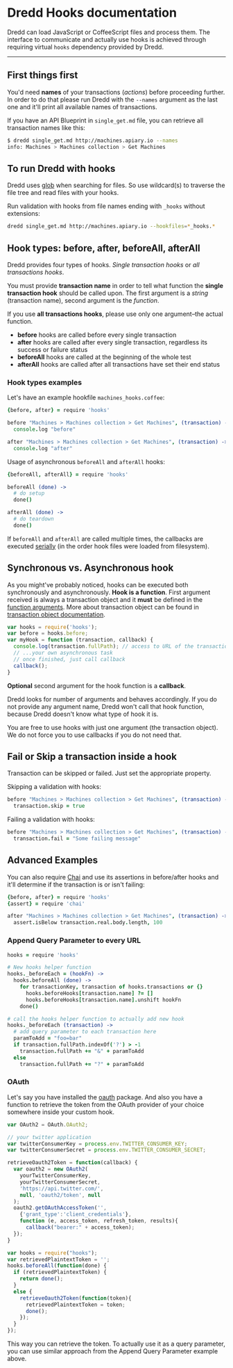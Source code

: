 # Dredd Hooks documentation

Dredd can load JavaScript or CoffeeScript files and process them.
The interface to communicate and actually use hooks is achieved through
requiring virtual `hooks` dependency provided by Dredd.

------

## First things first

You'd need __names__ of your transactions (_actions_) before proceeding further.
In order to do that please run Dredd with the `--names` argument as the last one
and it'll print all available names of transactions.

If you have an API Blueprint in `single_get.md` file, you can retrieve all
transaction names like this:

```sh
$ dredd single_get.md http://machines.apiary.io --names
info: Machines > Machines collection > Get Machines
```

## To run Dredd with hooks

Dredd uses [glob](http://npmjs.com/package/glob) when searching for files.
So use wildcard(s) to traverse the file tree and read files with your hooks.

Run validation with hooks from file names ending with `_hooks` without extensions:

```sh
dredd single_get.md http://machines.apiary.io --hookfiles=*_hooks.*
```

## Hook types: before, after, beforeAll, afterAll

Dredd provides four types of hooks. _Single transaction hooks_ or _all transactions hooks_.

You must provide __transaction name__ in order to tell what function the
__single transaction hook__ should be called upon.
The first argument is a _string_ (transaction name), second argument is
the _function_.

If you use __all transactions hooks__, please use only one argument–the actual function.

- __before__ hooks are called before every single transaction
- __after__ hooks are called after every single transaction,
  regardless its success or failure status
- __beforeAll__ hooks are called at the beginning of the whole test
- __afterAll__ hooks are called after all transactions have set their end status


### Hook types examples

Let's have an example hookfile `machines_hooks.coffee`:

```coffee
{before, after} = require 'hooks'

before "Machines > Machines collection > Get Machines", (transaction) ->
  console.log "before"

after "Machines > Machines collection > Get Machines", (transaction) ->
  console.log "after"
```

Usage of asynchronous `beforeAll` and `afterAll` hooks:

```coffee
{beforeAll, afterAll} = require 'hooks'

beforeAll (done) ->
  # do setup
  done()

afterAll (done) ->
  # do teardown
  done()
```

If `beforeAll` and `afterAll` are called multiple times, the callbacks
are executed [serially][] (in the order hook files were loaded from filesystem).

[serially]: http://en.wiktionary.org/wiki/serially

## Synchronous vs. Asynchronous hook

As you might've probably noticed, hooks can be executed both synchronously and
asynchronously. __Hook is a function__. First argument received is always a transaction
object and it __must__ be defined in the [function arguments](http://mdn.io/function).
More about transaction object can be found in [transaction object documentation](docs/transaction.md).

```js
var hooks = require('hooks');
var before = hooks.before;
var myHook = function (transaction, callback) {
  console.log(transaction.fullPath); // access to URL of the transaction
  // ...your own asynchronous task
  // once finished, just call callback
  callback();
}
```

__Optional__ second argument for the hook function is a __callback__.

Dredd looks for number of arguments and behaves accordingly. If you do not provide
any argument name, Dredd won't call that hook function, because Dredd doesn't know
what type of hook it is.

You are free to use hooks with just one argument (the transaction object).
We do not force you to use callbacks if you do not need that.

## Fail or Skip a transaction inside a hook

Transaction can be skipped or failed. Just set the appropriate property.

Skipping a validation with hooks:

```coffee
before "Machines > Machines collection > Get Machines", (transaction) ->
  transaction.skip = true
```

Failing a validation with hooks:

```coffee
before "Machines > Machines collection > Get Machines", (transaction) ->
  transaction.fail = "Some failing message"
```


## Advanced Examples

You can also require [Chai](http://chaijs.com/) and use its assertions in
before/after hooks and it'll determine if the transaction is or isn't failing:

```coffee
{before, after} = require 'hooks'
{assert} = require 'chai'

after "Machines > Machines collection > Get Machines", (transaction) ->
  assert.isBelow transaction.real.body.length, 100
```


### Append Query Parameter to every URL


```coffee
hooks = require 'hooks'

# New hooks helper function
hooks._beforeEach = (hookFn) ->
  hooks.beforeAll (done) ->
    for transactionKey, transaction of hooks.transactions or {}
      hooks.beforeHooks[transaction.name] ?= []
      hooks.beforeHooks[transaction.name].unshift hookFn
    done()

# call the hooks helper function to actually add new hook
hooks._beforeEach (transaction) ->
  # add query parameter to each transaction here
  paramToAdd = "foo=bar"
  if transaction.fullPath.indexOf('?') > -1
    transaction.fullPath += "&" + paramToAdd
  else
    transaction.fullPath += "?" + paramToAdd
```


### OAuth

Let's say you have installed the [oauth](http://www.npmjs.org/package/oauth) package.
And also you have a function to retrieve the token from the OAuth provider
of your choice somewhere inside your custom hook.

```javascript
var OAuth2 = OAuth.OAuth2;

// your twitter application
var twitterConsumerKey = process.env.TWITTER_CONSUMER_KEY;
var twitterConsumerSecret = process.env.TWITTER_CONSUMER_SECRET;

retrieveOauth2Token = function(callback) {
  var oauth2 = new OAuth2(
    yourTwitterConsumerKey,
    yourTwitterConsumerSecret,
    'https://api.twitter.com/',
    null, 'oauth2/token', null
  );
  oauth2.getOAuthAccessToken('',
    {'grant_type':'client_credentials'},
    function (e, access_token, refresh_token, results){
      callback("bearer:" + access_token);
  });
}

var hooks = require("hooks");
var retrievedPlaintextToken = '';
hooks.beforeAll(function(done) {
  if (retrievedPlaintextToken) {
    return done();
  }
  else {
    retrieveOauth2Token(function(token){
      retrievedPlaintextToken = token;
      done();
    });
  }
});

```

This way you can retrieve the token. To actually use it as a query parameter,
you can use similar approach from the Append Query Parameter example above.


